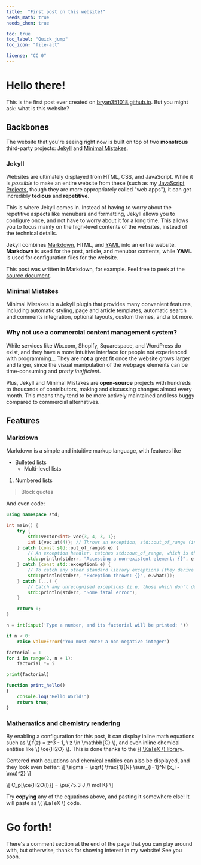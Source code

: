 ```yaml
---
title:  "First post on this website!"
needs_math: true
needs_chem: true

toc: true
toc_label: "Quick jump"
toc_icon: "file-alt"

license: "CC 0"
---
```


# Hello there!

This is the first post ever created on [bryan351018.github.io](https://bryan351018.github.io/).
But you might ask: what is this website?

## Backbones
The website that you're seeing right now is built on top of two **monstrous** third-party projects: [Jekyll](https://jekyllrb.com/) and [Minimal Mistakes](https://mmistakes.github.io/minimal-mistakes/).

### Jekyll
Websites are ultimately displayed from HTML, CSS, and JavaScript. While it is *possible* to make an entire website from these (such as my [JavaScript Projects](/projects/javascript/), though they are more appropriately called "web apps"), it can get incredibly **tedious** and **repetitive**.

This is where Jekyll comes in. Instead of having to worry about the repetitive aspects like menubars and formatting, Jekyll allows you to configure once, and not have to worry about it for a long time. This allows you to focus mainly on the high-level contents of the websites, instead of the technical details.

Jekyll combines [Markdown](https://www.markdownguide.org/), HTML, and [YAML](https://yaml.org/) into an entire website. **Markdown** is used for the post, article, and menubar contents, while **YAML** is used for configuration files for the website.

This post was written in Markdown, for example. Feel free to peek at the [source document](https://github.com/Bryan351018/bryan351018.github.io/blob/master/_posts/2025-02-03-first-post-of-the-site.md?plain=1).


### Minimal Mistakes
Minimal Mistakes is a Jekyll plugin that provides many convenient features, including automatic styling, page and article templates, automatic search and comments integration, optional layouts, custom themes, and a lot more.

### Why not use a commercial content management system?
While services like Wix.com, Shopify, Squarespace, and WordPress do exist, and they have a more intuitive interface for people not experienced with programming... They are **not** a great fit once the website grows larger and larger, since the visual manipulation of the webpage elements can be time-consuming and *pretty inefficient*.

Plus, Jekyll and Minimal Mistakes are **open-source** projects with hundreds to thousands of contributors, making and discussing changes almost every month. This means they tend to be more actively maintained and less buggy compared to commercial alternatives.

## Features

### Markdown
Markdown is a simple and intuitive markup language, with features like
- Bulleted lists
  - Multi-level lists

1. Numbered lists
> Block quotes

And even code:

```cpp
using namespace std;

int main() {
    try {
        std::vector<int> vec{3, 4, 3, 1};
        int i{vec.at(4)}; // Throws an exception, std::out_of_range (indexing for vec is from 0-3 not 1-4)
    } catch (const std::out_of_range& e) {
        // An exception handler, catches std::out_of_range, which is thrown by vec.at(4)
        std::println(stderr, "Accessing a non-existent element: {}", e.what());
    } catch (const std::exception& e) {
        // To catch any other standard library exceptions (they derive from std::exception)
        std::println(stderr, "Exception thrown: {}", e.what());
    } catch (...) {
        // Catch any unrecognised exceptions (i.e. those which don't derive from std::exception)
        std::println(stderr, "Some fatal error");
    }

    return 0;
}
```

```python
n = int(input('Type a number, and its factorial will be printed: '))

if n < 0:
    raise ValueError('You must enter a non-negative integer')

factorial = 1
for i in range(2, n + 1):
    factorial *= i

print(factorial)
```

```javascript
function print_hello()
{
    console.log("Hello World!")
    return true;
}
```

### Mathematics and chemistry rendering
By enabling a configuration for this post, it can display inline math equations such as \\( f(z) = z^3 - 1, \ z \in \mathbb{C} \\),
and even inline chemical entities like \\( \ce{H2O} \\). This is done thanks to the [\\( \KaTeX \\) library](https://katex.org/).

Centered math equations and chemical entities can also be displayed, and they look even *better*:
\\[ \sigma = \sqrt{ \frac{1}{N} \sum_{i=1}^N (x_i -\mu)^2} \\]

\\[ C_p[\ce{H2O(l)}] = \pu{75.3 J // mol K} \\]

Try **copying** any of the equations above, and pasting it somewhere else! It will paste as \\( \LaTeX \\) code.

# Go forth!
There's a comment section at the end of the page that you can play around with, but otherwise, thanks for showing interest in my website! See you soon.
